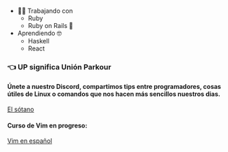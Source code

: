 * :woman_technologist: Trabajando con
  * Ruby
  * Ruby on Rails :steam_locomotive:
* Aprendiendo :nerd_face:
  * Haskell
  * React

### :point_left: UP significa Unión Parkour

#### Únete a nuestro Discord, compartimos tips entre programadores, cosas útiles de Linux o comandos que nos hacen más sencillos nuestros dias.
[El sótano](https://discord.gg/tCFxmCF)

#### Curso de Vim en progreso:
[Vim en español](https://www.youtube.com/watch?v=vbUTLbNGXxg&list=PLif3QW3nnEBxqVCbUqsTG08A2VHCIWt8U)
